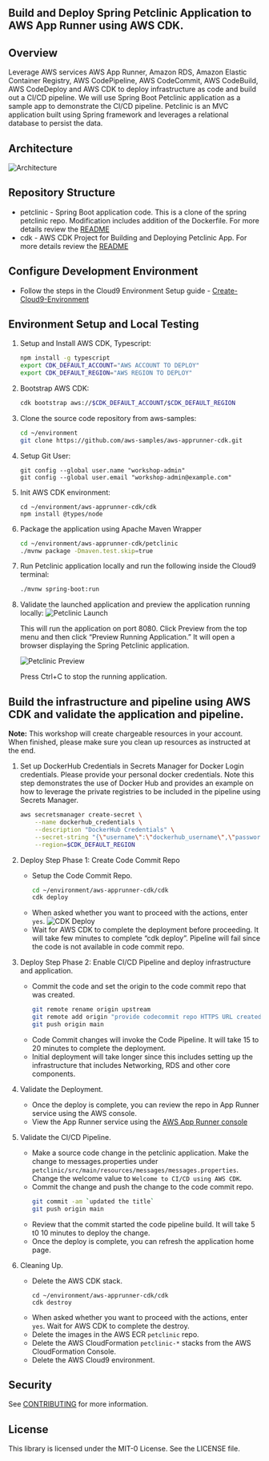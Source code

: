 ## Build and Deploy Spring Petclinic Application to AWS App Runner using AWS CDK.

## Overview
Leverage AWS services AWS App Runner, Amazon RDS, Amazon Elastic Container Registry, AWS CodePipeline, AWS CodeCommit, AWS CodeBuild, AWS CodeDeploy and AWS CDK to deploy infrastructure as code and build out a CI/CD pipeline. We will use Spring Boot Petclinic application as a sample app to demonstrate the CI/CD pipeline. Petclinic is an MVC application built using Spring framework and leverages a relational database to persist the data.

## Architecture
![Architecture](assets/architecture.png)

## Repository Structure
- petclinic - Spring Boot application code. This is a clone of the spring petclinic repo. Modification includes addition of the Dockerfile. For more details review the [README](petclinic/readme.md)
- cdk - AWS CDK Project for Building and Deploying Petclinic App. For more details review the [README](cdk/README.md)

## Configure Development Environment
- Follow the steps in the Cloud9 Environment Setup guide - [Create-Cloud9-Environment](CLOUD9-SETUP.md)

## Environment Setup and Local Testing

1. Setup and Install AWS CDK, Typescript:
    ```bash
    npm install -g typescript
    export CDK_DEFAULT_ACCOUNT="AWS ACCOUNT TO DEPLOY"
    export CDK_DEFAULT_REGION="AWS REGION TO DEPLOY"
    ```

2. Bootstrap AWS CDK:
    ```bash
    cdk bootstrap aws://$CDK_DEFAULT_ACCOUNT/$CDK_DEFAULT_REGION
    ```

3. Clone the source code repository from aws-samples:
    ```bash
    cd ~/environment
    git clone https://github.com/aws-samples/aws-apprunner-cdk.git
    ```

4. Setup Git User:
    ```
    git config --global user.name "workshop-admin"
    git config --global user.email "workshop-admin@example.com"
    ```

5. Init AWS CDK environment:
    ```
    cd ~/environment/aws-apprunner-cdk/cdk
    npm install @types/node
    ```

6. Package the application using Apache Maven Wrapper
    ```bash
    cd ~/environment/aws-apprunner-cdk/petclinic
    ./mvnw package -Dmaven.test.skip=true
    ```

7. Run Petclinic application locally and run the following inside the Cloud9 terminal:
    ```bash
    ./mvnw spring-boot:run
    ```

8. Validate the launched application and preview the application running locally:
    ![Petclinic Launch](assets/10-petclinic-preview-launch.png)

    This will run the application on port 8080. Click Preview from the top menu and then click “Preview Running Application.” It will open a browser displaying the Spring Petclinic application.

    ![Petclinic Preview](assets/11-petclinic-preview.png)

    Press Ctrl+C to stop the running application.


## Build the infrastructure and pipeline using AWS CDK and validate the application and pipeline.

**Note:** This workshop will create chargeable resources in your account. When finished, please make sure you clean up resources as instructed at the end.

1. Set up DockerHub Credentials in Secrets Manager for Docker Login credentials. Please provide your personal docker credentials. Note this step demonstrates the use of Docker Hub and provides an example on how to leverage the private registries to be included in the pipeline using Secrets Manager. 
    ```bash
    aws secretsmanager create-secret \
        --name dockerhub_credentials \
        --description "DockerHub Credentials" \
        --secret-string "{\"username\":\"dockerhub_username\",\"password\":\"dockerhub_password\"}" \
        --region=$CDK_DEFAULT_REGION
    ```

2. Deploy Step Phase 1: Create Code Commit Repo
    - Setup the Code Commit Repo. 
        ```bash
        cd ~/environment/aws-apprunner-cdk/cdk
        cdk deploy
        ```
    - When asked whether you want to proceed with the actions, enter `yes`.
        ![CDK Deploy](assets/12-c9-cdk-deploy.png)
    - Wait for AWS CDK to complete the deployment before proceeding. It will take few minutes to complete “cdk deploy”. Pipeline will fail since the code is not available in code commit repo.

3. Deploy Step Phase 2: Enable CI/CD Pipeline and deploy infrastructure and application.
    - Commit the code and set the origin to the code commit repo that was created.
        ```bash
        git remote rename origin upstream
        git remote add origin "provide codecommit repo HTTPS URL created in above step"
        git push origin main
        ```
    - Code Commit changes will invoke the Code Pipeline. It will take 15 to 20 minutes to complete the deployment. 
    - Initial deployment will take longer since this includes setting up the infrastructure that includes Networking, RDS and other core components.

4. Validate the Deployment.
    - Once the deploy is complete, you can review the repo in App Runner service using the AWS console. 
    - View the App Runner service using the [AWS App Runner console](https://console.aws.amazon.com/apprunner/)

5. Validate the CI/CD Pipeline.
    - Make a source code change in the petclinic application. Make the change to messages.properties under `petclinic/src/main/resources/messages/messages.properties`. Change the welcome value to `Welcome to CI/CD using AWS CDK`.
    - Commit the change and push the change to the code commit repo.
        ```bash
        git commit -am `updated the title`
        git push origin main
        ```
    - Review that the commit started the code pipeline build. It will take 5 t0 10 minutes to deploy the change.
    - Once the deploy is complete, you can refresh the application home page.

6. Cleaning Up.
    - Delete the AWS CDK stack.
        ```
        cd ~/environment/aws-apprunner-cdk/cdk
        cdk destroy
        ```
    - When asked whether you want to proceed with the actions, enter `yes`. Wait for AWS CDK to complete the destroy.
    - Delete the images in the AWS ECR `petclinic` repo.
    - Delete the AWS CloudFormation `petclinic-*` stacks from the AWS CloudFormation Console.
    - Delete the AWS Cloud9 environment.

## Security

See [CONTRIBUTING](CONTRIBUTING.md#security-issue-notifications) for more information.

## License

This library is licensed under the MIT-0 License. See the LICENSE file.


